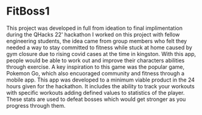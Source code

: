 # FitBoss1

This project was developed in full from ideation to final implimentation during the QHacks 22' hackathon
I worked on this project with fellow engineering students, the idea came from group members who felt they needed a way to stay committed to fitness while stuck at home caused by gym closure due to rising covid cases at the time in kingston. 
With this app, people would be able to work out and improve their characters abilities through exercise.
A key inspiration to this game was the popular game, Pokemon Go, which also encuoraged community and fitness through a mobile app. This app was developed to a minimum viable product in the 24 hours given for the hackathon. It includes the ability to track your workouts with specific workouts adding defined values to statistics of the player. These stats are used to defeat bosses which would get stronger as you progress through them.



